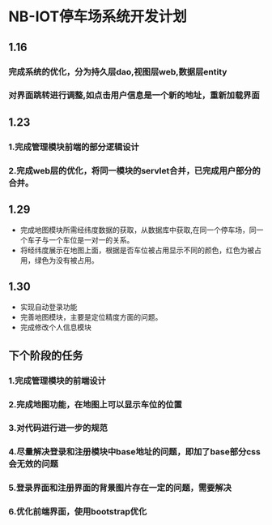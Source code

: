 # NB-IOT停车场系统开发计划

## 1.16

### 完成系统的优化，分为持久层dao,视图层web,数据层entity

### 对界面跳转进行调整,如点击用户信息是一个新的地址，重新加载界面

## 1.23

### 1.完成管理模块前端的部分逻辑设计

### 2.完成web层的优化，将同一模块的servlet合并，已完成用户部分的合并。

## 1.29

- 完成地图模块所需经纬度数据的获取，从数据库中获取,在同一个停车场，同一个车子与一个车位是一对一的关系。
- 将经纬度展示在地图上面，根据是否车位被占用显示不同的颜色，红色为被占用，绿色为没有被占用。

## 1.30

- 实现自动登录功能
- 完善地图模块，主要是定位精度方面的问题。
- 完成修改个人信息模块

## 下个阶段的任务

### 1.完成管理模块的前端设计

### 2.完成地图功能，在地图上可以显示车位的位置

### 3.对代码进行进一步的规范

### 4.尽量解决登录和注册模块中base地址的问题，即加了base部分css会无效的问题

### 5.登录界面和注册界面的背景图片存在一定的问题，需要解决

### 6.优化前端界面，使用bootstrap优化



